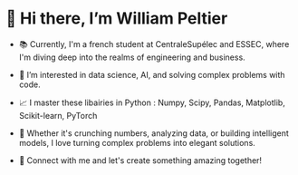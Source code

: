 # 👋 Hi there, I’m William Peltier

- 📚 Currently, I'm a french student at CentraleSupélec and ESSEC, where I'm diving deep into the realms of engineering and business.

- 👀 I’m interested in data science, AI, and solving complex problems with code.

- 📈 I master these libairies in Python : Numpy, Scipy, Pandas, Matplotlib, Scikit-learn, PyTorch

- 🚀 Whether it's crunching numbers, analyzing data, or building intelligent models, I love turning complex problems into elegant solutions.

- 🔗 Connect with me and let's create something amazing together!
